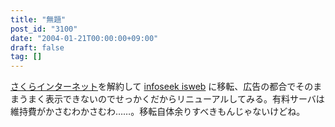 ```yaml
---
title: "無題"
post_id: "3100"
date: "2004-01-21T00:00:00+09:00"
draft: false
tag: []
---
```



[さくらインターネット](http://px.a8.net/svt/ejp?a8mat=2NBUD6+FJNHF6+D8Y+BZ8OZ)を解約して [infoseek isweb](http://www.infoseek.co.jp/) に移転、広告の都合でそのままうまく表示できないのでせっかくだからリニューアルしてみる。有料サーバは維持費がかさむわかさむわ……。移転自体余りすべきもんじゃないけどね。

